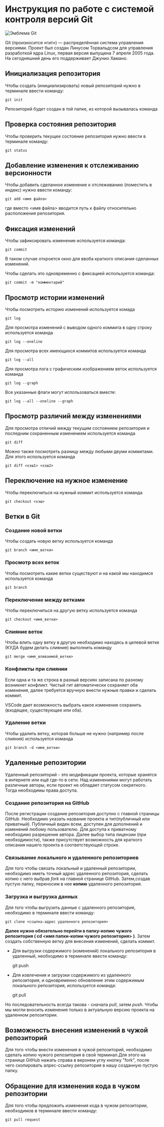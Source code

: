 # **Инструкция по работе с системой контроля версий Git**

![Эмблема Git](git.jpg)

Git (произносится «гит») — распределённая система управления версиями. Проект был создан Линусом Торвальдсом для управления разработкой ядра Linux, первая версия выпущена 7 апреля 2005 года. На сегодняшний день его поддерживает Джунио Хамано.

## Инициализация репозитория

Чтобы создать (инициализировать) новый репозиторий нужно в терминале ввести команду:

    git init

Репозиторий будет создан в той папке, из которой вызывалась команда

## Проверка состояния репозитория

Чтобы проверить текущее состояние репозитория нужно ввести в терминале команду:

    git status

## Добавление изменения к отслеживанию версионности

Чтобы добавить сделанное изменение к отслеживанию (поместить в индекс) нужно ввести команду:

    git add <имя файла>

где вместо <имя файла> вводится путь к файлу относительно расположения репозитория.

## Фиксация изменений

Чтобы зафиксировать изменение используется команда:

    git commit

В таком случае откроется окно для ввоба краткого описания сделанных изменений.

Чтобы сделать это одновременно с фиксацией используется команда:

    git commit -m "комментарий"

## Просмотр истории изменений

Чтобы посмотреть историю изменений используется комада

    git log

Для просмотра изменений с выводом одного коммита в одну строку используется команда

    git log --oneline

Для просмотра всех имеющихся коммитов используется команда

    git log --all

Для просмотра лога с графическим изображением веток используется команда

    git log --graph

Все указанные флаги могут использоваться вместе:

    git log --all --oneline --graph

## Просмотр различий между изменениями

Для просмотра отличий между текущим состоянием репозитория и последним сохраненным изменением используется команда

    git diff

Можно также посмотреть разницу между любыми двуми коммитами. Для этого используется команда

    git diff <хэш1> <хэш2>

## Переключение на нужное изменение

Чтобы переключиться на нужный коммит используется команда

    git checkout <хэш>

## Ветки в Git

### Создание новой ветки

Чтобы создать новую ветку используется команда

    git branch <имя_ветки>

### Просмотр всех веток

Чтобы посмотреть какие ветки существуют и на какой мы находимся используется команда

    git branch

### Переключение между ветками

Чтобы переключиться на другую ветку используется команда

    git checkout <имя_ветки>

### Слияние веток

Чтобы влить одну ветку в другую необходимо находясь в целевой ветке (КУДА будем делать слияние) выполнить команду

    git merge <имя_вливаемой_ветки>

### Конфликты при слиянии

Если одна и та же строка в разный версиях записана по разному возникнет конфликт.
Чистый гит автоматически сохраняет оба изменения, далее требуется вручную внести нужные правки и сделать коммит.

VSСode дает возможность выбрать какое изменение сохранить (входящее, существующее или оба).

### Удаление ветки

Чтобы удалить ветку, которая больше не нужно (например после слияния) используется команда

    git branch -d <имя_ветки>


## Удаленные репозитории
Удаленный репозиторий - это модификации проекта, которые хранятся в интернете или ещё где-то в сети.
Над изменениями могут работать различные авторы, если проект не обладает статусом секретного. Тогда необходимы права доступа.

### Создание репозитория на GitHub
После регистрации создание репозитория доступно с главной страницы GitHub. Необходимо указать название проекта и тип(публичный или приватный). Публичный виден всем, доступен для дополнений и изменений любому пользователю. Для доступа к приватному необходимо разрешение автора.
Далее выбор типа лицензии (при необходимости), также присутствует возможность для краткого описания нашего проекта в соответствующей строке.

### Связывание локального и удаленного репозиториев
Для того чтобы связать локальный и удаленный репозитории, необходимо иметь точный адрес удаленного репозитория, сделать копию с него выбрав *fork* на главной странице GitHub. Затем,создав пустую папку, переносим в нее **копию** удаленного репозитория.

### Загрузка и выгрузка данных
Для того чтобы выгрузить данные с удаленного репозитория, необходимо в терминале ввести команду:

    git clone <ссылка-адрес удаленного репозитория>
**Далее нужно обязательно перейти в папку-копию чужого репозитория ( cd <имя папки-копии чужого репозитория> )**. Затем создать собственную ветку для внесения изменений, сделать коммит.

+ Для выгрузки содержимого (изменений) локального репозитория в удаленный, необходимо в терминале ввести команду:

    git push

+ Для извлечения и загрузки содержимого из удаленного репозитория, и одновременно обновление этим содержимым локального репозитория, используется команда:

    git pull

Но последовательность всегда такова - сначала *pull*, затем *push*. Чтобы мы могли вносить изменения только в актуальную версию проекта на удаленном репозитории.


## Возможность внесения изменений в чужой репозиторий
Для того чтобы внести изменения в чужой репозиторий, необходимо сделать копию чужого репозитория в свой терминал.Для этого на странице GitHub нажать справа в верхнем углу кнопку "fork", после чего скопировать алрес-ссылку репозитория в нашу созданную пустую папку.

## Обращение для изменения кода в чужом репозитории
Для того чтобы предложить изменения кода в чужом репозитории, необходимов в терминале ввести команду:

    git pull request


